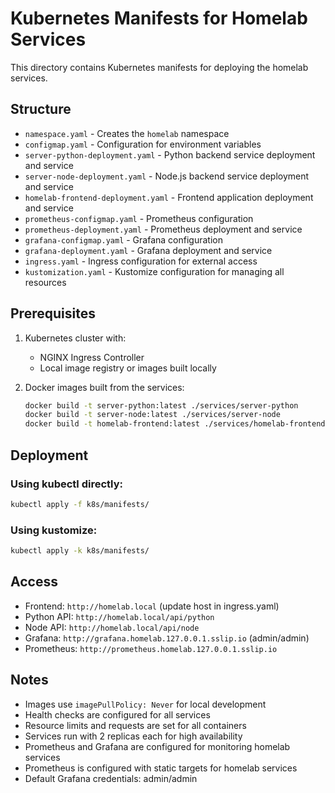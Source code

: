 # Kubernetes Manifests for Homelab Services

This directory contains Kubernetes manifests for deploying the homelab services.

## Structure

- `namespace.yaml` - Creates the `homelab` namespace
- `configmap.yaml` - Configuration for environment variables
- `server-python-deployment.yaml` - Python backend service deployment and service
- `server-node-deployment.yaml` - Node.js backend service deployment and service  
- `homelab-frontend-deployment.yaml` - Frontend application deployment and service
- `prometheus-configmap.yaml` - Prometheus configuration
- `prometheus-deployment.yaml` - Prometheus deployment and service
- `grafana-configmap.yaml` - Grafana configuration
- `grafana-deployment.yaml` - Grafana deployment and service
- `ingress.yaml` - Ingress configuration for external access
- `kustomization.yaml` - Kustomize configuration for managing all resources

## Prerequisites

1. Kubernetes cluster with:
   - NGINX Ingress Controller
   - Local image registry or images built locally

2. Docker images built from the services:
   ```bash
   docker build -t server-python:latest ./services/server-python
   docker build -t server-node:latest ./services/server-node
   docker build -t homelab-frontend:latest ./services/homelab-frontend
   ```

## Deployment

### Using kubectl directly:
```bash
kubectl apply -f k8s/manifests/
```

### Using kustomize:
```bash
kubectl apply -k k8s/manifests/
```

## Access

- Frontend: `http://homelab.local` (update host in ingress.yaml)
- Python API: `http://homelab.local/api/python`
- Node API: `http://homelab.local/api/node`
- Grafana: `http://grafana.homelab.127.0.0.1.sslip.io` (admin/admin)
- Prometheus: `http://prometheus.homelab.127.0.0.1.sslip.io`

## Notes

- Images use `imagePullPolicy: Never` for local development
- Health checks are configured for all services
- Resource limits and requests are set for all containers
- Services run with 2 replicas each for high availability
- Prometheus and Grafana are configured for monitoring homelab services
- Prometheus is configured with static targets for homelab services
- Default Grafana credentials: admin/admin 